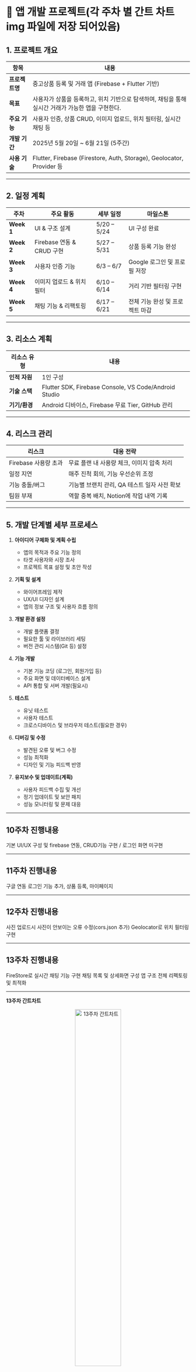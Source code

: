 # 📄 앱 개발 프로젝트(각 주차 별 간트 차트 img 파일에 저장 되어있음)

## 1. 프로젝트 개요

| 항목 | 내용 |
|------|------|
| **프로젝트명** | 중고상품 등록 및 거래 앱 (Firebase + Flutter 기반) |
| **목표** | 사용자가 상품을 등록하고, 위치 기반으로 탐색하며, 채팅을 통해 실시간 거래가 가능한 앱을 구현한다. |
| **주요 기능** | 사용자 인증, 상품 CRUD, 이미지 업로드, 위치 필터링, 실시간 채팅 등 |
| **개발 기간** | 2025년 5월 20일 ~ 6월 21일 (5주간) |
| **사용 기술** | Flutter, Firebase (Firestore, Auth, Storage), Geolocator, Provider 등 |

---

## 2. 일정 계획

| 주차 | 주요 활동 | 세부 일정 | 마일스톤 |
|------|-----------|-----------|----------|
| **Week 1** | UI & 구조 설계 | 5/20 – 5/24 | UI 구성 완료 |
| **Week 2** | Firebase 연동 & CRUD 구현 | 5/27 – 5/31 | 상품 등록 기능 완성 |
| **Week 3** | 사용자 인증 기능 | 6/3 – 6/7 | Google 로그인 및 프로필 저장 |
| **Week 4** | 이미지 업로드 & 위치 필터 | 6/10 – 6/14 | 거리 기반 필터링 구현 |
| **Week 5** | 채팅 기능 & 리팩토링 | 6/17 – 6/21 | 전체 기능 완성 및 프로젝트 마감 |

---

## 3. 리소스 계획

| 리소스 유형 | 내용 |
|-------------|------|
| **인적 자원** | 1인 구성 |
| **기술 스택** | Flutter SDK, Firebase Console, VS Code/Android Studio |
| **기기/환경** | Android 디바이스, Firebase 무료 Tier, GitHub 관리 |

---

## 4. 리스크 관리

| 리스크 | 대응 전략 |
|--------|------------|
| Firebase 사용량 초과 | 무료 플랜 내 사용량 체크, 이미지 압축 처리 |
| 일정 지연 | 매주 진척 회의, 기능 우선순위 조정 |
| 기능 충돌/버그 | 기능별 브랜치 관리, QA 테스트 일자 사전 확보 |
| 팀원 부재 | 역할 중복 배치, Notion에 작업 내역 기록 |

---

## 5. 개발 단계별 세부 프로세스

1. **아이디어 구체화 및 계획 수립**  
   - 앱의 목적과 주요 기능 정의  
   - 타겟 사용자와 시장 조사  
   - 프로젝트 목표 설정 및 초안 작성  

2. **기획 및 설계**  
   - 와이어프레임 제작  
   - UX/UI 디자인 설계  
   - 앱의 정보 구조 및 사용자 흐름 정의  

3. **개발 환경 설정**  
   - 개발 플랫폼 결정  
   - 필요한 툴 및 라이브러리 세팅  
   - 버전 관리 시스템(Git 등) 설정  

4. **기능 개발**  
   - 기본 기능 코딩 (로그인, 회원가입 등)  
   - 주요 화면 및 데이터베이스 설계  
   - API 통합 및 서버 개발(필요시)  

5. **테스트**  
   - 유닛 테스트  
   - 사용자 테스트  
   - 크로스디바이스 및 브라우저 테스트(필요한 경우)  

6. **디버깅 및 수정**  
   - 발견된 오류 및 버그 수정  
   - 성능 최적화  
   - 디자인 및 기능 피드백 반영  

7. **유지보수 및 업데이트(계획)**  
   - 사용자 피드백 수집 및 개선  
   - 정기 업데이트 및 보안 패치  
   - 성능 모니터링 및 문제 대응  

---

## 10주차 진행내용

기본 UI/UX 구성 및 firebase 연동, CRUD기능 구현 / 로그인 화면 미구현

---

## 11주차 진행내용

구글 연동 로그인 기능 추가, 상품 등록, 마이페이지

---

## 12주차 진행내용

사진 업로드시 사진이 안보이는 오류 수정(cors.json 추가)
Geolocator로 위치 필터링 구현

---

## 13주차 진행내용

FireStore로 실시간 채팅 기능 구현
채팅 목록 및 상세화면 구성
앱 구조 전체 리펙토링 및 최적화

---

**13주차 간트차트**  
<div align="center">
  <img src="https://raw.githubusercontent.com/damuljang1547/flutterwork/main/2nd_Market_Project/13주차/img/week13_gantt.png" alt="13주차 간트차트" style="width: 50%;">
</div>

---

**13주차 폴더 구조(12주차 cors.json 파일 추가/13주차 chat_room_screen.dart, chat_utils.dart 추가)**  
<div align="center">
  <img src="https://raw.githubusercontent.com/damuljang1547/flutterwork/main/2nd_Market_Project/10주차/img/week10_folder1.png" alt="12주차 폴더 구조" style="width: 50%;">
  <br>
  <img src="https://raw.githubusercontent.com/damuljang1547/flutterwork/main/2nd_Market_Project/12주차/img/week12_folder.png" alt="12주차 폴더 구조" style="width: 50%;">
  <br>
  <img src="https://raw.githubusercontent.com/damuljang1547/flutterwork/main/2nd_Market_Project/13주차/img/week13_folder.png" alt="13주차 폴더 구조" style="width: 50%;">
</div>

---

**10주차 메인 홈화면**  
<div align="center">
  <img src="https://raw.githubusercontent.com/damuljang1547/flutterwork/main/2nd_Market_Project/10주차/img/week10_main.png" alt="12주차 메인 홈화면" style="width: 50%;">
</div>


**12주차 메인 홈화면(사진 미출력 오류 수정)**  
<div align="center">
  <img src="https://raw.githubusercontent.com/damuljang1547/flutterwork/main/2nd_Market_Project/12주차/img/week12_main.png" alt="12주차 메인 홈화면" style="width: 50%;">
</div>

**13주차 메인 홈화면(좌표 추가)**
<div align="center">
  <img src="https://raw.githubusercontent.com/damuljang1547/flutterwork/main/2nd_Market_Project/13주차/img/week13_main1.png" alt="13주차 메인 홈화면" style="width: 50%;">
<br>
<div align="center">
  <img src="https://raw.githubusercontent.com/damuljang1547/flutterwork/main/2nd_Market_Project/13주차/img/week13_main2.png" alt="13주차 메인 홈화면" style="width: 50%;">
</div>

---

**10주차 채팅 화면**  
<div align="center">
  <img src="https://raw.githubusercontent.com/damuljang1547/flutterwork/main/2nd_Market_Project/10주차/img/week10_chat.png" alt="12주차 채팅 화면" style="width: 50%;">
</div>

**13주차 채팅 화면(채팅방 분리, 상대방 이름 표시)**
<div align="center">
  <img src="https://raw.githubusercontent.com/damuljang1547/flutterwork/main/2nd_Market_Project/13주차/img/week13_chat1.png" alt="13주차 채팅 화면" style="width: 50%;">
<br>
<div align="center">
  <img src="https://raw.githubusercontent.com/damuljang1547/flutterwork/main/2nd_Market_Project/13주차/img/week13_chat2.png" alt="13주차 채팅 화면" style="width: 50%;">
</div>


---

**10주차 상품 등록화면**  
<div align="center">
  <img src="https://raw.githubusercontent.com/damuljang1547/flutterwork/main/2nd_Market_Project/10주차/img/week10_upload.png" alt="12주차 상품 등록화면1" style="width: 50%;">
  <br>
  <img src="https://raw.githubusercontent.com/damuljang1547/flutterwork/main/2nd_Market_Project/11주차/img/week11_upload1.png" alt="12주차 상품 등록화면2" style="width: 50%;">
</div>

**12주차 상품 등록화면(사진 미출력 오류 수정)**  
<div align="center">
  <img src="https://raw.githubusercontent.com/damuljang1547/flutterwork/main/2nd_Market_Project/12주차/img/week12_upload.png" alt="12주차 상품 등록화면1" style="width: 50%;">
</div>

**13주차 상품 등록화면(채팅 시작 버튼 추가)**  
<div align="center">
  <img src="https://raw.githubusercontent.com/damuljang1547/flutterwork/main/2nd_Market_Project/13주차/img/week13_detail.png" alt="13주차 상품 등록화면1" style="width: 50%;">
</div>

---

**10주차 상품 수정화면**
![10주차](https://raw.githubusercontent.com/damuljang1547/flutterwork/main/2nd_Market_Project/10주차/img/week10_edit.png)

---

**11주차 로그인화면(구글 연동 로그인 기능 추가)**  
<div align="center">
  <img src="https://raw.githubusercontent.com/damuljang1547/flutterwork/main/2nd_Market_Project/11주차/img/week11_log1.png" alt="12주차 로그인화면1" style="width: 50%;">
  <br>
  <img src="https://raw.githubusercontent.com/damuljang1547/flutterwork/main/2nd_Market_Project/11주차/img/week11_log2.png" alt="12주차 로그인화면2" style="width: 50%;">
</div>

---

**11주차 마이페이지화면**  
<div align="center">
  <img src="https://raw.githubusercontent.com/damuljang1547/flutterwork/main/2nd_Market_Project/11주차/img/week11_mypage.png" alt="12주차 마이페이지" style="width: 50%;">
</div>

**12주차 마이페이지화면(사진 미출력 오류 수정)** 
<div align="center">
  <img src="https://raw.githubusercontent.com/damuljang1547/flutterwork/main/2nd_Market_Project/12주차/img/week12_mypage.png" alt="12주차 마이페이지" style="width: 50%;">
</div>

